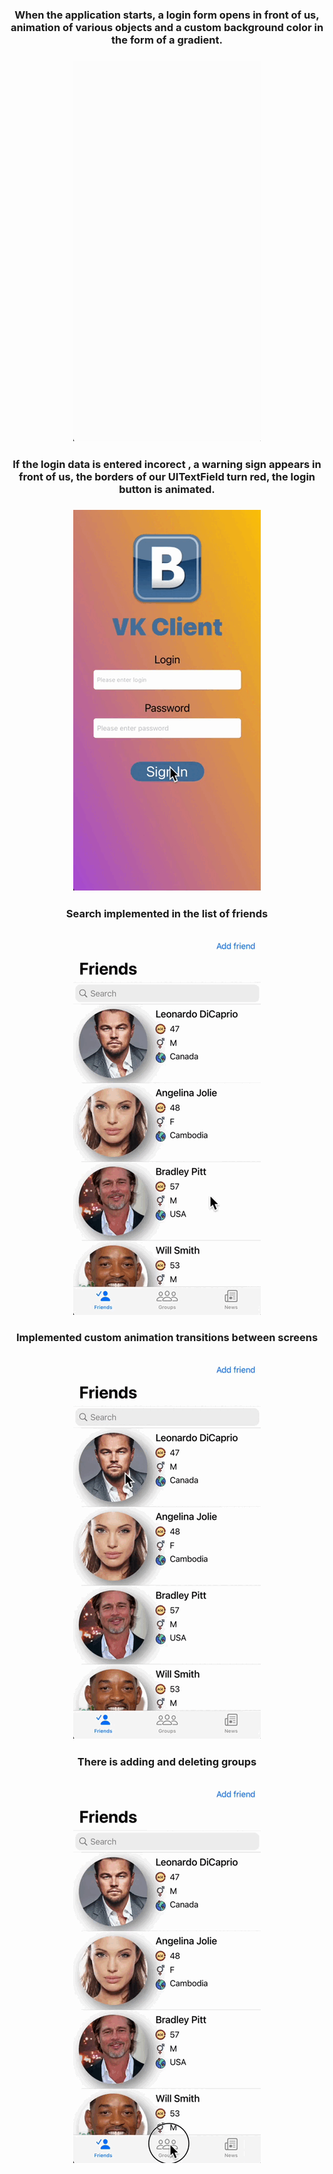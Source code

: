 <h3 align="center">When the application starts, a login form opens in front of us, animation of various objects and a custom background color in the form of a gradient.</h3>
<h3 align="center"><img src="https://github.com/alexjdanoff/SwiftCourse2VKClient/blob/master/VKClient_АлександрЖданов/Readme%20assets/1.gif"/></h1></h3>

<h3 align="center">If the login data is entered incorect , a warning sign appears in front of us, the borders of our UITextField turn red, the login button is animated.</h3>
<h3 align="center"><img src="https://github.com/alexjdanoff/SwiftCourse2VKClient/blob/master/VKClient_АлександрЖданов/Readme%20assets/2.gif"/></h1></h3>

<h3 align="center">Search implemented in the list of friends</h3>
<h3 align="center"><img src="https://github.com/alexjdanoff/SwiftCourse2VKClient/blob/master/VKClient_АлександрЖданов/Readme%20assets/3.gif"/></h1></h3>

<h3 align="center">Implemented custom animation transitions between screens</h3>
<h3 align="center"><img src="https://github.com/alexjdanoff/SwiftCourse2VKClient/blob/master/VKClient_АлександрЖданов/Readme%20assets/4.gif"/></h1></h3>

<h3 align="center">There is adding and deleting groups</h3>
<h3 align="center"><img src="https://github.com/alexjdanoff/SwiftCourse2VKClient/blob/master/VKClient_АлександрЖданов/Readme%20assets/5.gif"/></h1></h3>
